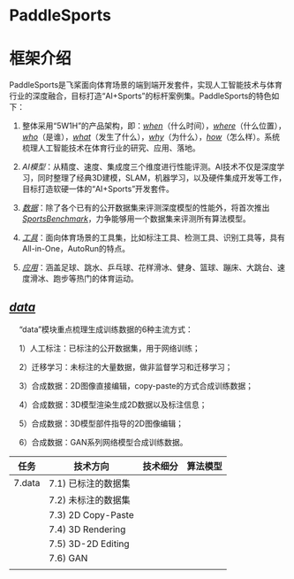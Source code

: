 # PaddleSports

# 框架介绍
PaddleSports是飞桨面向体育场景的端到端开发套件，实现人工智能技术与体育行业的深度融合，目标打造“AI+Sports”的标杆案例集。PaddleSports的特色如下：

1. 整体采用“5W1H”的产品架构，即：[*when*](#1-when)（什么时间），[*where*](#2-where)（什么位置），[*who*](#3-who)（是谁），[*what*](#4-what)（发生了什么），[*why*](#5-why)（为什么），[*how*](#6-how)（怎么样）。系统梳理人工智能技术在体育行业的研究、应用、落地。

2. *AI模型*：从精度、速度、集成度三个维度进行性能评测。AI技术不仅是深度学习，同时整理了经典3D建模，SLAM，机器学习，以及硬件集成开发等工作，目标打造软硬一体的“AI+Sports”开发套件。

3. [*数据*](#7-data)：除了各个已有的公开数据集来评测深度模型的性能外，将首次推出[*SportsBenchmark*](#8-benchmark)，力争能够用一个数据集来评测所有算法模型。

4. [*工具*](#9-tools)：面向体育场景的工具集，比如标注工具、检测工具、识别工具等，具有All-in-One，AutoRun的特点。

5. [*应用*](#10-applications)：涵盖足球、跳水、乒乓球、花样滑冰、健身、篮球、蹦床、大跳台、速度滑冰、跑步等热门的体育运动。


## [*data*](./07-data/)

&emsp; “data”模块重点梳理生成训练数据的6种主流方式：

&emsp; 1）人工标注：已标注的公开数据集，用于网络训练；

&emsp; 2）迁移学习：未标注的大量数据，做非监督学习和迁移学习；

&emsp; 3）合成数据：2D图像直接编辑，copy-paste的方式合成训练数据；

&emsp; 4）合成数据：3D模型渲染生成2D数据以及标注信息；

&emsp; 5）合成数据：3D模型部件指导的2D图像编辑；

&emsp; 6）合成数据：GAN系列网络模型合成训练数据。

| 任务              | 技术方向               | 技术细分                        | 算法模型                                                |
|-----------------|--------------------|-----------------------------|-----------------------------------------------------|
| 7.data          | 7.1) 已标注的数据集       |                             |                                                     |
|                 | 7.2) 未标注的数据集       |                             |                                                     |
|                 | 7.3) 2D Copy-Paste |                             |                                                     |
|                 | 7.4) 3D Rendering  |                             |                                                     |
|                 | 7.5) 3D-2D Editing |                             |                                                     |
|                 | 7.6) GAN           |                             |                                                     |
|                 |                    |                             |                                                     |


